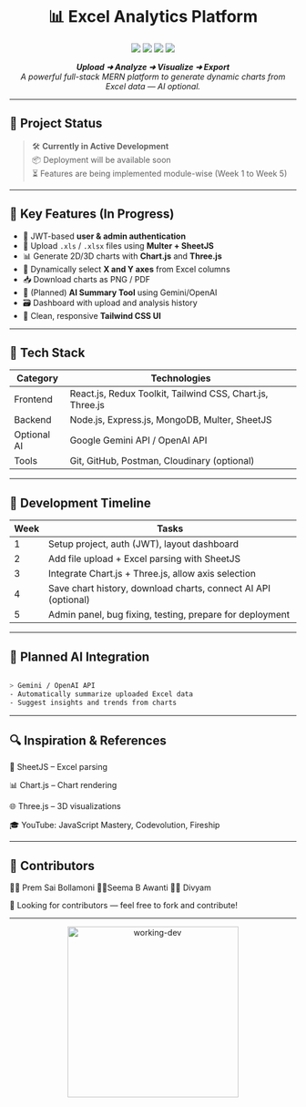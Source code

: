 <h1 align="center">📊 Excel Analytics Platform</h1>

<p align="center">
  <img src="https://img.shields.io/badge/Stack-MERN-00ff00?style=for-the-badge&logo=mongodb" />
  <img src="https://img.shields.io/badge/Charts-2D/3D-00bfff?style=for-the-badge&logo=chartdotjs" />
  <img src="https://img.shields.io/badge/Auth-JWT-green?style=for-the-badge&logo=jsonwebtokens" />
  <img src="https://img.shields.io/badge/Status-Development-orange?style=for-the-badge&logo=githubactions" />
</p>

<p align="center">
  <em><strong>Upload ➜ Analyze ➜ Visualize ➜ Export</strong></em><br>
  <em>A powerful full-stack MERN platform to generate dynamic charts from Excel data — AI optional.</em>
</p>

---

## 🚧 Project Status

> 🛠️ **Currently in Active Development**  
> 📦 Deployment will be available soon  
> ⏳ Features are being implemented module-wise (Week 1 to Week 5)

---

## 🎯 Key Features (In Progress)

- 🔐 JWT-based **user & admin authentication**
- 📁 Upload `.xls` / `.xlsx` files using **Multer + SheetJS**
- 📊 Generate 2D/3D charts with **Chart.js** and **Three.js**
- 📌 Dynamically select **X and Y axes** from Excel columns
- 📥 Download charts as PNG / PDF
- 🧠 (Planned) **AI Summary Tool** using Gemini/OpenAI
- 🗃️ Dashboard with upload and analysis history
- 🎨 Clean, responsive **Tailwind CSS UI**

---

## 🧪 Tech Stack

| Category        | Technologies                                      |
|-----------------|--------------------------------------------------|
| Frontend        | React.js, Redux Toolkit, Tailwind CSS, Chart.js, Three.js |
| Backend         | Node.js, Express.js, MongoDB, Multer, SheetJS    |
| Optional AI     | Google Gemini API / OpenAI API                   |
| Tools           | Git, GitHub, Postman, Cloudinary (optional)      |

---

## 📅 Development Timeline

| Week | Tasks                                                           |
|------|------------------------------------------------------------------|
| 1    | Setup project, auth (JWT), layout dashboard                     |
| 2    | Add file upload + Excel parsing with SheetJS                   |
| 3    | Integrate Chart.js + Three.js, allow axis selection             |
| 4    | Save chart history, download charts, connect AI API (optional) |
| 5    | Admin panel, bug fixing, testing, prepare for deployment        |

---

## 🧠 Planned AI Integration

```bash

> Gemini / OpenAI API
- Automatically summarize uploaded Excel data
- Suggest insights and trends from charts

```
---

## 🔍 Inspiration & References

📁 SheetJS – Excel parsing

📊 Chart.js – Chart rendering

🌐 Three.js – 3D visualizations

🎓 YouTube: JavaScript Mastery, Codevolution, Fireship

---

## 👥 Contributors

👨‍💻 Prem Sai Bollamoni
👩‍💻Seema B Awanti
👩‍💻 Divyam

🤝 Looking for contributors — feel free to fork and contribute!

 ---
 
<p align="center"> <img src="https://media.giphy.com/media/3ohzdIuqJoo8QdKlnW/giphy.gif" width="300" alt="working-dev" /> </p>
